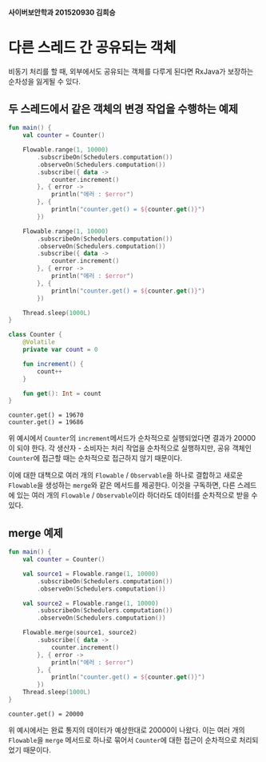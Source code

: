 #### 사이버보안학과 201520930 김희승
# 다른 스레드 간 공유되는 객체

비동기 처리를 할 때, 외부에서도 공유되는 객체를 다루게 된다면 RxJava가 보장하는 순차성을 잃게될 수 있다.

## 두 스레드에서 같은 객체의 변경 작업을 수행하는 예제

```kotlin
fun main() {
    val counter = Counter()

    Flowable.range(1, 10000)
        .subscribeOn(Schedulers.computation())
        .observeOn(Schedulers.computation())
        .subscribe({ data ->
            counter.increment()
        }, { error ->
            println("에러 : $error")
        }, {
            println("counter.get() = ${counter.get()}")
        })

    Flowable.range(1, 10000)
        .subscribeOn(Schedulers.computation())
        .observeOn(Schedulers.computation())
        .subscribe({ data ->
            counter.increment()
        }, { error ->
            println("에러 : $error")
        }, {
            println("counter.get() = ${counter.get()}")
        })

    Thread.sleep(1000L)
}

class Counter {
    @Volatile
    private var count = 0

    fun increment() {
        count++
    }

    fun get(): Int = count
}
```

```text
counter.get() = 19670
counter.get() = 19686
```

위 예시에서 `Counter`의 `increment`메서드가 순차적으로 실행되었다면 결과가 20000이 되야 한다. 각 생산자 - 소비자는 처리 작업을 순차적으로 실행하지만, 공유 객체인 `Counter`에 접근할
때는 순차적으로 접근하지 않기 때문이다.

이에 대한 대책으로 여러 개의 `Flowable` / `Observable`을 하나로 결합하고 새로운 `Flowable`을 생성하는 `merge`와 같은 메서드를 제공한다. 이것을 구독하면, 다른 스레드에 있는 여러
개의 `Flowable` / `Observable`이라 하더라도 데이터를 순차적으로 받을 수 있다.

## merge 예제

```kotlin
fun main() {
    val counter = Counter()

    val source1 = Flowable.range(1, 10000)
        .subscribeOn(Schedulers.computation())
        .observeOn(Schedulers.computation())

    val source2 = Flowable.range(1, 10000)
        .subscribeOn(Schedulers.computation())
        .observeOn(Schedulers.computation())

    Flowable.merge(source1, source2)
        .subscribe({ data ->
            counter.increment()
        }, { error ->
            println("에러 : $error")
        }, {
            println("counter.get() = ${counter.get()}")
        })
    Thread.sleep(1000L)
}
```

```text
counter.get() = 20000
```

위 예시에서는 완료 통지의 데이터가 예상한대로 20000이 나왔다. 이는 여러 개의 `Flowable`을 `merge` 메서드로 하나로 묶어서 `Counter`에 대한 접근이 순차적으로 처리되었기 때문이다.